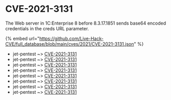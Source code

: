 # CVE-2021-3131

The Web server in 1C:Enterprise 8 before 8.3.17.1851 sends base64 encoded credentials in the creds URL parameter.

{% embed url="https://github.com/Live-Hack-CVE/full_database/blob/main/cves/2021/CVE-2021-3131.json" %}


* jet-pentest ~> [CVE-2021-3131](https://www.alice-snow.ru/2021/database/cve-2021-3131/cve-2021-3131-jet-pentest)
* jet-pentest ~> [CVE-2021-3131](https://www.alice-snow.ru/2021/database/cve-2021-3131/cve-2021-3131-jet-pentest)
* jet-pentest ~> [CVE-2021-3131](https://www.alice-snow.ru/2021/database/cve-2021-3131/cve-2021-3131-jet-pentest)
* jet-pentest ~> [CVE-2021-3131](https://www.alice-snow.ru/2021/database/cve-2021-3131/cve-2021-3131-jet-pentest)
* jet-pentest ~> [CVE-2021-3131](https://www.alice-snow.ru/2021/database/cve-2021-3131/cve-2021-3131-jet-pentest)
* jet-pentest ~> [CVE-2021-3131](https://www.alice-snow.ru/2021/database/cve-2021-3131/cve-2021-3131-jet-pentest)
* jet-pentest ~> [CVE-2021-3131](https://www.alice-snow.ru/2021/database/cve-2021-3131/cve-2021-3131-jet-pentest)
* jet-pentest ~> [CVE-2021-3131](https://www.alice-snow.ru/2021/database/cve-2021-3131/cve-2021-3131-jet-pentest)